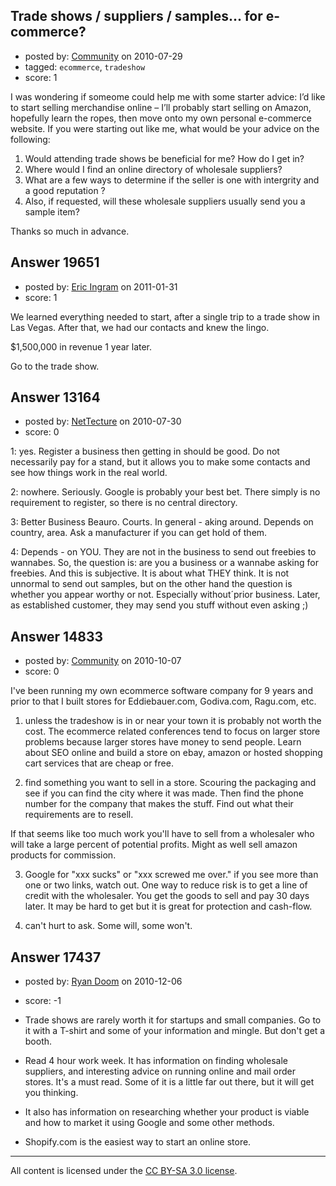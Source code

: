 ## Trade shows / suppliers / samples... for e-commerce?

- posted by: [Community](https://stackexchange.com/users/-1/-1-community) on 2010-07-29
- tagged: `ecommerce`, `tradeshow`
- score: 1

I was wondering if someome could help me with some starter advice:  I’d like to start selling merchandise online – I’ll probably start selling on Amazon, hopefully learn the ropes, then move onto my own personal e-commerce website.  If you were starting out like me, what would be your advice on the following:

1. Would attending trade shows be beneficial for me?  How do I get in?
2. Where would I find an online directory of wholesale suppliers?  
3.  What are a few ways to determine if the seller is one with intergrity and a good reputation ?  
4.  Also, if requested, will these wholesale suppliers usually send you a sample item? 

Thanks so much in advance.



## Answer 19651

- posted by: [Eric Ingram](https://stackexchange.com/users/-1/6946-eric-ingram) on 2011-01-31
- score: 1

We learned everything needed to start, after a single trip to a trade show in Las Vegas. After that, we had our contacts and knew the lingo.

$1,500,000 in revenue 1 year later.

Go to the trade show.


## Answer 13164

- posted by: [NetTecture](https://stackexchange.com/users/-1/3350-nettecture) on 2010-07-30
- score: 0

1: yes. Register a business then getting in should be good. Do not necessarily pay for a stand, but it allows you to make some contacts and see how things work in the real world.

2: nowhere. Seriously. Google is probably your best bet. There simply is no requirement to register, so there is no central directory.

3: Better Business Beauro. Courts. In general - aking around. Depends on country, area. Ask a manufacturer if you can get hold of them.

4: Depends - on YOU. They are not in the business to send out freebies to wannabes. So, the question is: are you a business or a wannabe asking for freebies. And this is subjective. It is about what THEY think. It is not unnormal to send out samples, but on the other hand the question is whether you appear worthy or not. Especially without´prior business. Later, as established customer, they may send you stuff without even asking ;)


## Answer 14833

- posted by: [Community](https://stackexchange.com/users/-1/-1-community) on 2010-10-07
- score: 0

I've been running my own ecommerce software company for 9 years and prior to that I built stores for Eddiebauer.com, Godiva.com, Ragu.com, etc.

1) unless the tradeshow is in or near your town it is probably not worth the cost. The ecommerce related conferences tend to focus on larger store problems because larger stores have money to send people. Learn about SEO online and build a store on ebay, amazon or hosted shopping cart services that are cheap or free.

2) find something you want to sell in a store. Scouring the packaging and see if you can find the city where it was made. Then find the phone number for the company that makes the stuff. Find out what their requirements are to resell. 

If that seems like too much work you'll have to sell from a wholesaler who will take a large percent of potential profits. Might as well sell amazon products for commission.

3) Google for "xxx sucks" or "xxx screwed me over." if you see more than one or two links, watch out. One way to reduce risk is to get a line of credit with the wholesaler. You get the goods to sell and pay 30 days later. It may be hard to get but it is great for protection and cash-flow.

4) can't hurt to ask. Some will, some won't.




## Answer 17437

- posted by: [Ryan Doom](https://stackexchange.com/users/-1/5655-ryan-doom) on 2010-12-06
- score: -1

 - Trade shows are rarely worth it for startups and small companies. Go to it with a T-shirt and some of your information and mingle. But don't get a booth.
 - Read 4 hour work week. It has information on finding wholesale suppliers, and interesting advice on running online and mail order stores. It's a must read. Some of it is a little far out there, but it will get you thinking.
 - It also has information on researching whether your product is viable and how to market it using Google and some other methods.
 - Shopify.com is the easiest way to start an online store.



---

All content is licensed under the [CC BY-SA 3.0 license](https://creativecommons.org/licenses/by-sa/3.0/).
